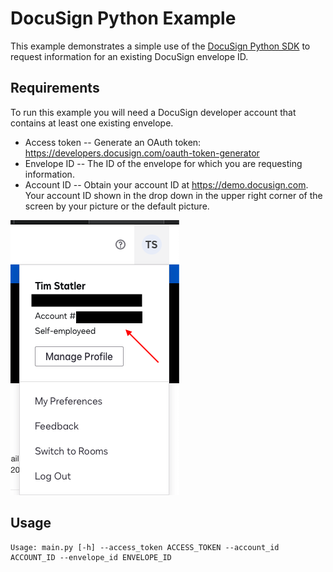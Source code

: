 # DocuSign Python Example

This example demonstrates a simple use of the [DocuSign Python SDK](https://github.com/docusign/docusign-python-client) to request information for an existing DocuSign envelope ID. 

## Requirements

To run this example you will need a DocuSign developer account that contains at least one
existing envelope.

* Access token -- Generate an OAuth token:  https://developers.docusign.com/oauth-token-generator
* Envelope ID -- The ID of the envelope for which you are requesting information.
* Account ID --  Obtain your account ID at https://demo.docusign.com. Your account ID shown in the drop down in the upper right corner of the screen by your picture or the default picture.

![Image of Yaktocat](account_id.png)

## Usage

```
Usage: main.py [-h] --access_token ACCESS_TOKEN --account_id ACCOUNT_ID --envelope_id ENVELOPE_ID
```



